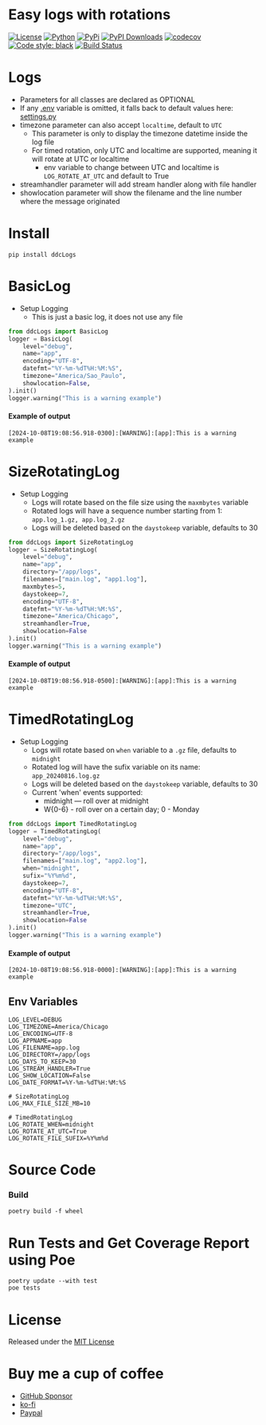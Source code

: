# Easy logs with rotations

[![License](https://img.shields.io/pypi/l/ddclogs)](https://github.com/ddc/ddcLogs/blob/master/LICENSE)
[![Python](https://img.shields.io/pypi/pyversions/ddclogs.svg)](https://www.python.org)
[![PyPi](https://img.shields.io/pypi/v/ddcLogs.svg)](https://pypi.python.org/pypi/ddcLogs)
[![PyPI Downloads](https://static.pepy.tech/badge/ddcLogs)](https://pepy.tech/projects/ddclogs)
[![codecov](https://codecov.io/github/ddc/ddcLogs/graph/badge.svg?token=3MEPITZKYN)](https://codecov.io/github/ddc/ddcLogs)
[![Code style: black](https://img.shields.io/badge/code%20style-black-000000.svg)](https://github.com/psf/black)
[![Build Status](https://img.shields.io/endpoint.svg?url=https%3A//actions-badge.atrox.dev/ddc/ddcLogs/badge?ref=main&label=build&logo=none)](https://actions-badge.atrox.dev/ddc/ddcLogs/goto?ref=main)



# Logs
+ Parameters for all classes are declared as OPTIONAL 
+ If any [.env](./ddcLogs/.env.example) variable is omitted, it falls back to default values here: [settings.py](ddcLogs/settings.py)
+ timezone parameter can also accept `localtime`, default to `UTC`
  + This parameter is only to display the timezone datetime inside the log file
  + For timed rotation, only UTC and localtime are supported, meaning it will rotate at UTC or localtime
    + env variable to change between UTC and localtime is `LOG_ROTATE_AT_UTC` and default to True
+ streamhandler parameter will add stream handler along with file handler
+ showlocation parameter will show the filename and the line number where the message originated




# Install
```shell
pip install ddcLogs
```



# BasicLog
+ Setup Logging
     + This is just a basic log, it does not use any file
```python
from ddcLogs import BasicLog
logger = BasicLog(
    level="debug",
    name="app",
    encoding="UTF-8",
    datefmt="%Y-%m-%dT%H:%M:%S",
    timezone="America/Sao_Paulo",
    showlocation=False,
).init()
logger.warning("This is a warning example")
```
#### Example of output
`[2024-10-08T19:08:56.918-0300]:[WARNING]:[app]:This is a warning example`





# SizeRotatingLog
+ Setup Logging
    + Logs will rotate based on the file size using the `maxmbytes` variable
    + Rotated logs will have a sequence number starting from 1: `app.log_1.gz, app.log_2.gz`
    + Logs will be deleted based on the `daystokeep` variable, defaults to 30
```python
from ddcLogs import SizeRotatingLog
logger = SizeRotatingLog(
    level="debug",
    name="app",
    directory="/app/logs",
    filenames=["main.log", "app1.log"],
    maxmbytes=5,
    daystokeep=7,
    encoding="UTF-8",
    datefmt="%Y-%m-%dT%H:%M:%S",
    timezone="America/Chicago",
    streamhandler=True,
    showlocation=False
).init()
logger.warning("This is a warning example")
```
#### Example of output
`[2024-10-08T19:08:56.918-0500]:[WARNING]:[app]:This is a warning example`





# TimedRotatingLog
+ Setup Logging
    + Logs will rotate based on `when` variable to a `.gz` file, defaults to `midnight`
    + Rotated log will have the sufix variable on its name: `app_20240816.log.gz`
    + Logs will be deleted based on the `daystokeep` variable, defaults to 30
    + Current 'when' events supported:
        + midnight — roll over at midnight
        + W{0-6} - roll over on a certain day; 0 - Monday
```python
from ddcLogs import TimedRotatingLog
logger = TimedRotatingLog(
    level="debug",
    name="app",
    directory="/app/logs",
    filenames=["main.log", "app2.log"],
    when="midnight",
    sufix="%Y%m%d",
    daystokeep=7,
    encoding="UTF-8",
    datefmt="%Y-%m-%dT%H:%M:%S",
    timezone="UTC",
    streamhandler=True,
    showlocation=False
).init()
logger.warning("This is a warning example")
```
#### Example of output
`[2024-10-08T19:08:56.918-0000]:[WARNING]:[app]:This is a warning example`





## Env Variables
```
LOG_LEVEL=DEBUG
LOG_TIMEZONE=America/Chicago
LOG_ENCODING=UTF-8
LOG_APPNAME=app
LOG_FILENAME=app.log
LOG_DIRECTORY=/app/logs
LOG_DAYS_TO_KEEP=30
LOG_STREAM_HANDLER=True
LOG_SHOW_LOCATION=False
LOG_DATE_FORMAT=%Y-%m-%dT%H:%M:%S

# SizeRotatingLog
LOG_MAX_FILE_SIZE_MB=10

# TimedRotatingLog
LOG_ROTATE_WHEN=midnight
LOG_ROTATE_AT_UTC=True
LOG_ROTATE_FILE_SUFIX=%Y%m%d
```




# Source Code
### Build
```shell
poetry build -f wheel
```



# Run Tests and Get Coverage Report using Poe
```shell
poetry update --with test
poe tests
```



# License
Released under the [MIT License](LICENSE)




# Buy me a cup of coffee
+ [GitHub Sponsor](https://github.com/sponsors/ddc)
+ [ko-fi](https://ko-fi.com/ddcsta)
+ [Paypal](https://www.paypal.com/ncp/payment/6G9Z78QHUD4RJ)
